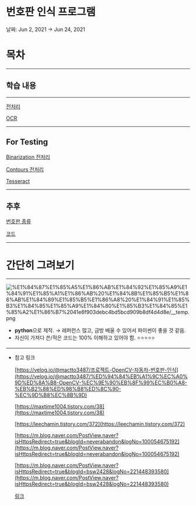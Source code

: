 # 번호판 인식 프로그램

날짜: Jun 2, 2021 → Jun 24, 2021

# 목차

---

## 학습 내용

****

[전처리](https://www.notion.so/b0facc8c7ff9458c9a86b9af43d8269b)

[OCR](https://www.notion.so/OCR-494eef34ca864147aa19161145e2a7c2)

---

## For Testing

[Binarization 전처리](https://www.notion.so/Binarization-fe7ed05f126b4f8189337289109c8818)

[Contours 전처리](https://www.notion.so/Contours-bfcc4e25cd9648b38d255b42b9c995c9)

[Tesseract](https://www.notion.so/Tesseract-683e9bba585047c79c65840d744686fe)

---

## 추후

[번호판 종류](https://www.notion.so/6ecad3ed08d548c599df42c29a908c98)

[코드](https://www.notion.so/aa41474e242446c29ea71f87830dcf76)

---

# 간단히 그려보기

---

![%E1%84%87%E1%85%A5%E1%86%AB%E1%84%92%E1%85%A9%E1%84%91%E1%85%A1%E1%86%AB%20%E1%84%8B%E1%85%B5%E1%86%AB%E1%84%89%E1%85%B5%E1%86%A8%20%E1%84%91%E1%85%B3%E1%84%85%E1%85%A9%E1%84%80%E1%85%B3%E1%84%85%E1%85%A2%E1%86%B7%2041e6f903debc4bd5bcd909b8df4d4d8e/__temp.png](%E1%84%87%E1%85%A5%E1%86%AB%E1%84%92%E1%85%A9%E1%84%91%E1%85%A1%E1%86%AB%20%E1%84%8B%E1%85%B5%E1%86%AB%E1%84%89%E1%85%B5%E1%86%A8%20%E1%84%91%E1%85%B3%E1%84%85%E1%85%A9%E1%84%80%E1%85%B3%E1%84%85%E1%85%A2%E1%86%B7%2041e6f903debc4bd5bcd909b8df4d4d8e/__temp.png)

- **python**으로 제작. → 레퍼런스 많고, 금방 배울 수 있어서 파이썬이 좋을 것 같음.
- 자신이 가져다 쓴/적은 코드는 100% 이해하고 있어야 함. ⭐⭐⭐⭐⭐

---

- 참고 링크

    [https://velog.io/@mactto3487/프로젝트-OpenCV-자동차-번호판-인식](https://velog.io/@mactto3487/%ED%94%84%EB%A1%9C%EC%A0%9D%ED%8A%B8-OpenCV-%EC%9E%90%EB%8F%99%EC%B0%A8-%EB%B2%88%ED%98%B8%ED%8C%90-%EC%9D%B8%EC%8B%9D)

    [https://maxtime1004.tistory.com/38](https://maxtime1004.tistory.com/38)

    [https://leechamin.tistory.com/372](https://leechamin.tistory.com/372)

    [https://m.blog.naver.com/PostView.naver?isHttpsRedirect=true&blogId=neverabandon&logNo=100054675192](https://m.blog.naver.com/PostView.naver?isHttpsRedirect=true&blogId=neverabandon&logNo=100054675192)

    [https://m.blog.naver.com/PostView.naver?isHttpsRedirect=true&blogId=bsw2428&logNo=221448393580](https://m.blog.naver.com/PostView.naver?isHttpsRedirect=true&blogId=bsw2428&logNo=221448393580)

    [링크](https://ansan-survivor.tistory.com/313)

